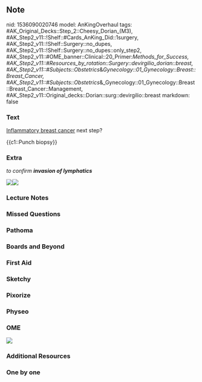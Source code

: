 ## Note
nid: 1536090020746
model: AnKingOverhaul
tags: #AK_Original_Decks::Step_2::Cheesy_Dorian_(M3), #AK_Step2_v11::!Shelf::#Cards_AnKing_Did::1surgery, #AK_Step2_v11::!Shelf::Surgery::no_dupes, #AK_Step2_v11::!Shelf::Surgery::no_dupes::only_step2, #AK_Step2_v11::#OME_banner::Clinical::20_Primer:_Methods_for_Success, #AK_Step2_v11::#Resources_by_rotation::Surgery::devirgilio_dorian::breast, #AK_Step2_v11::#Subjects::Obstetrics_&_Gynecology::01_Gynecology::Breast::Breast_Cancer, #AK_Step2_v11::#Subjects::Obstetrics_&_Gynecology::01_Gynecology::Breast::Breast_Cancer::Management, #AK_Step2_v11::Original_decks::Dorian::surg::devirgilio::breast
markdown: false

### Text
<u>Inflammatory breast cancer</u> next step?
<div>
  {{c1::Punch biopsy}}
</div>

### Extra
<i>to confirm <b>invasion of lymphatics</b></i>
<div>
  <i><img src="bandicam%202017-12-13%2021-10-10-245.jpg"><img src=
  "paste-149099789680641.jpg"></i>
</div>

### Lecture Notes


### Missed Questions


### Pathoma


### Boards and Beyond


### First Aid


### Sketchy


### Pixorize


### Physeo


### OME
<div class="ome-widget">
  <a href="https://onlinemeded.org/spa/surgery?ref=anki"><img src=
  "_OME_AnkiFlashcards_Topic_6.png"></a>
</div>

### Additional Resources


### One by one

